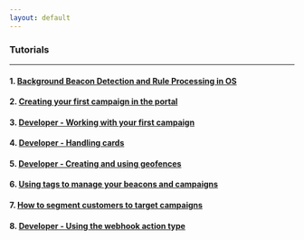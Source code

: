 ```yaml
---
layout: default
---
```


### Tutorials

---

#### 1. [Background Beacon Detection and Rule Processing in OS](/docs/tutorials/Background-Beacon-Detection-and-Rule-Processing-in-iOS.html)

#### 2. [Creating your first campaign in the portal](/docs/tutorials/creating-your-first-campaign-portal.html)

#### 3. [Developer - Working with your first campaign](/docs/tutorials/Developer-first-campaign.html)

#### 4. [Developer - Handling cards](/docs/tutorials/developer-handling-cards.html)

#### 5. [Developer - Creating and using geofences](/docs/tutorials/developer-using-geofences.html)

#### 6. [Using tags to manage your beacons and campaigns](/docs/tutorials/portal-using-tags.html)

#### 7. [How to segment customers to target campaigns](/docs/tutorials/segment-customers-to-target-campaigns.html)

#### 8. [Developer - Using the webhook action type](/docs/tutorials/using-webhooks.html)